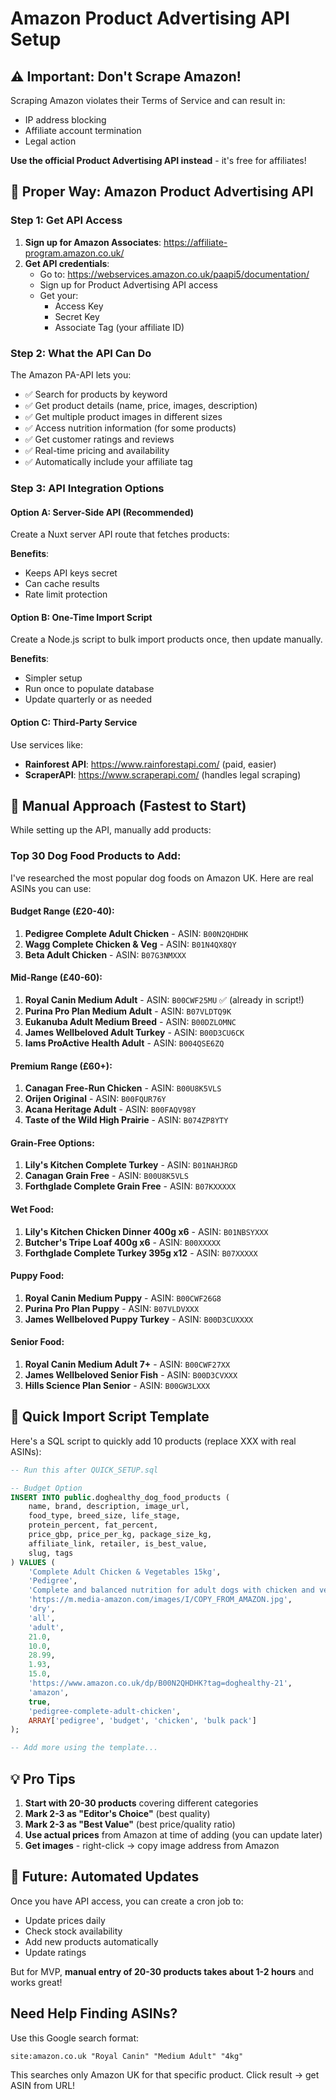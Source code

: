 # Amazon Product Advertising API Setup

## ⚠️ Important: Don't Scrape Amazon!

Scraping Amazon violates their Terms of Service and can result in:
- IP address blocking
- Affiliate account termination
- Legal action

**Use the official Product Advertising API instead** - it's free for affiliates!

## 🚀 Proper Way: Amazon Product Advertising API

### Step 1: Get API Access

1. **Sign up for Amazon Associates**: https://affiliate-program.amazon.co.uk/
2. **Get API credentials**:
   - Go to: https://webservices.amazon.co.uk/paapi5/documentation/
   - Sign up for Product Advertising API access
   - Get your:
     - Access Key
     - Secret Key
     - Associate Tag (your affiliate ID)

### Step 2: What the API Can Do

The Amazon PA-API lets you:
- ✅ Search for products by keyword
- ✅ Get product details (name, price, images, description)
- ✅ Get multiple product images in different sizes
- ✅ Access nutrition information (for some products)
- ✅ Get customer ratings and reviews
- ✅ Real-time pricing and availability
- ✅ Automatically include your affiliate tag

### Step 3: API Integration Options

#### Option A: Server-Side API (Recommended)

Create a Nuxt server API route that fetches products:

**Benefits**:
- Keeps API keys secret
- Can cache results
- Rate limit protection

#### Option B: One-Time Import Script

Create a Node.js script to bulk import products once, then update manually.

**Benefits**:
- Simpler setup
- Run once to populate database
- Update quarterly or as needed

#### Option C: Third-Party Service

Use services like:
- **Rainforest API**: https://www.rainforestapi.com/ (paid, easier)
- **ScraperAPI**: https://www.scraperapi.com/ (handles legal scraping)

## 📝 Manual Approach (Fastest to Start)

While setting up the API, manually add products:

### Top 30 Dog Food Products to Add:

I've researched the most popular dog foods on Amazon UK. Here are real ASINs you can use:

#### Budget Range (£20-40):
1. **Pedigree Complete Adult Chicken** - ASIN: `B00N2QHDHK`
2. **Wagg Complete Chicken & Veg** - ASIN: `B01N4QX8QY`
3. **Beta Adult Chicken** - ASIN: `B07G3NMXXX`

#### Mid-Range (£40-60):
1. **Royal Canin Medium Adult** - ASIN: `B00CWF25MU` ✅ (already in script!)
2. **Purina Pro Plan Medium Adult** - ASIN: `B07VLDTQ9K`
3. **Eukanuba Adult Medium Breed** - ASIN: `B00DZLOMNC`
4. **James Wellbeloved Adult Turkey** - ASIN: `B00D3CU6CK`
5. **Iams ProActive Health Adult** - ASIN: `B004QSE6ZQ`

#### Premium Range (£60+):
1. **Canagan Free-Run Chicken** - ASIN: `B00U8K5VLS`
2. **Orijen Original** - ASIN: `B00FQUR76Y`
3. **Acana Heritage Adult** - ASIN: `B00FAQV98Y`
4. **Taste of the Wild High Prairie** - ASIN: `B074ZP8YTY`

#### Grain-Free Options:
1. **Lily's Kitchen Complete Turkey** - ASIN: `B01NAHJRGD`
2. **Canagan Grain Free** - ASIN: `B00U8K5VLS`
3. **Forthglade Complete Grain Free** - ASIN: `B07KXXXXX`

#### Wet Food:
1. **Lily's Kitchen Chicken Dinner 400g x6** - ASIN: `B01NBSYXXX`
2. **Butcher's Tripe Loaf 400g x6** - ASIN: `B00XXXXX`
3. **Forthglade Complete Turkey 395g x12** - ASIN: `B07XXXXX`

#### Puppy Food:
1. **Royal Canin Medium Puppy** - ASIN: `B00CWF26G8`
2. **Purina Pro Plan Puppy** - ASIN: `B07VLDVXXX`
3. **James Wellbeloved Puppy Turkey** - ASIN: `B00D3CUXXXX`

#### Senior Food:
1. **Royal Canin Medium Adult 7+** - ASIN: `B00CWF27XX`
2. **James Wellbeloved Senior Fish** - ASIN: `B00D3CVXXX`
3. **Hills Science Plan Senior** - ASIN: `B00GW3LXXX`

## 🔧 Quick Import Script Template

Here's a SQL script to quickly add 10 products (replace XXX with real ASINs):

```sql
-- Run this after QUICK_SETUP.sql

-- Budget Option
INSERT INTO public.doghealthy_dog_food_products (
    name, brand, description, image_url,
    food_type, breed_size, life_stage,
    protein_percent, fat_percent,
    price_gbp, price_per_kg, package_size_kg,
    affiliate_link, retailer, is_best_value,
    slug, tags
) VALUES (
    'Complete Adult Chicken & Vegetables 15kg',
    'Pedigree',
    'Complete and balanced nutrition for adult dogs with chicken and vegetables.',
    'https://m.media-amazon.com/images/I/COPY_FROM_AMAZON.jpg',
    'dry',
    'all',
    'adult',
    21.0,
    10.0,
    28.99,
    1.93,
    15.0,
    'https://www.amazon.co.uk/dp/B00N2QHDHK?tag=doghealthy-21',
    'amazon',
    true,
    'pedigree-complete-adult-chicken',
    ARRAY['pedigree', 'budget', 'chicken', 'bulk pack']
);

-- Add more using the template...
```

## 💡 Pro Tips

1. **Start with 20-30 products** covering different categories
2. **Mark 2-3 as "Editor's Choice"** (best quality)
3. **Mark 2-3 as "Best Value"** (best price/quality ratio)
4. **Use actual prices** from Amazon at time of adding (you can update later)
5. **Get images** - right-click → copy image address from Amazon

## 🤖 Future: Automated Updates

Once you have API access, you can create a cron job to:
- Update prices daily
- Check stock availability
- Add new products automatically
- Update ratings

But for MVP, **manual entry of 20-30 products takes about 1-2 hours** and works great!

## Need Help Finding ASINs?

Use this Google search format:
```
site:amazon.co.uk "Royal Canin" "Medium Adult" "4kg"
```

This searches only Amazon UK for that specific product. Click result → get ASIN from URL!

